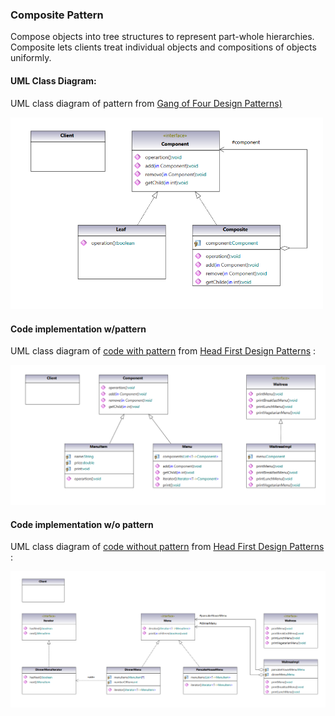 ### Composite Pattern

Compose objects into tree structures to represent part-whole hierarchies. Composite lets clients treat individual objects and compositions of objects uniformly.

#### UML Class Diagram:

UML class diagram of pattern from  [Gang of Four Design Patterns)](https://www.amazon.com/Design-Patterns-Object-Oriented-Addison-Wesley-Professional-ebook/dp/B000SEIBB8) 

<img src="composite.png" alt="drawing" width="500"/> 

#### Code implementation w/pattern

UML class diagram of [code with pattern](../../app/src/main/java/com/example/gofp/head_first/sol/structural/composite) from [Head First Design Patterns](https://www.amazon.com/Head-First-Design-Patterns-Brain-Friendly/dp/0596007124) :

<img src="composite_sol.png" alt="drawing" width="700"/> 

#### Code implementation w/o pattern

UML class diagram of [code without pattern](../../app/src/main/java/com/example/gofp/head_first/pre/structural/composite) from [Head First Design Patterns](https://www.amazon.com/Head-First-Design-Patterns-Brain-Friendly/dp/0596007124) :

<img src="composite_pre.png" alt="drawing" width="800"/> 
